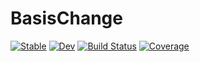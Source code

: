 # BasisChange

[![Stable](https://img.shields.io/badge/docs-stable-blue.svg)](https://ctp-fpub.github.io/BasisChange.jl/stable)
[![Dev](https://img.shields.io/badge/docs-dev-blue.svg)](https://ctp-fpub.github.io/BasisChange.jl/dev)
[![Build Status](https://github.com/ctp-fpub/BasisChange.jl/workflows/CI/badge.svg)](https://github.com/ctp-fpub/BasisChange.jl/actions)
[![Coverage](https://codecov.io/gh/ctp-fpub/BasisChange.jl/branch/master/graph/badge.svg)](https://codecov.io/gh/ctp-fpub/BasisChange.jl)

